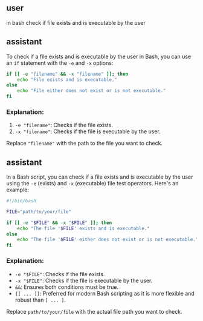 ## user
in bash check if file exists and is executable by the user
## assistant

To check if a file exists and is executable by the user in Bash, you can use an `if` statement with the `-e` and `-x` options:

```bash
if [[ -e "filename" && -x "filename" ]]; then
    echo "File exists and is executable."
else
    echo "File either does not exist or is not executable."
fi
```

### Explanation:
1. `-e "filename"`: Checks if the file exists.
2. `-x "filename"`: Checks if the file is executable by the user.

Replace `"filename"` with the path to the file you want to check.
## assistant

In a Bash script, you can check if a file exists and is executable by the user using the `-e` (exists) and `-x` (executable) file test operators. Here's an example:

```bash
#!/bin/bash

FILE="path/to/your/file"

if [[ -e "$FILE" && -x "$FILE" ]]; then
    echo "The file '$FILE' exists and is executable."
else
    echo "The file '$FILE' either does not exist or is not executable."
fi
```

### Explanation:
- `-e "$FILE"`: Checks if the file exists.
- `-x "$FILE"`: Checks if the file is executable by the user.
- `&&`: Ensures both conditions must be true.
- `[[ ... ]]`: Preferred for modern Bash scripting as it is more flexible and robust than `[ ... ]`.

Replace `path/to/your/file` with the actual file path you want to check.